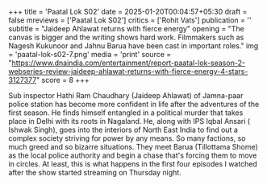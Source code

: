 +++
title = 'Paatal Lok S02'
date = 2025-01-20T00:04:57+05:30
draft = false
mreviews = ['Paatal Lok S02']
critics = ['Rohit Vats']
publication = ''
subtitle = "Jaideep Ahlawat returns with fierce energy"
opening = "The canvas is bigger and the writing shows hard work. Filmmakers such as Nagesh Kukunoor and Jahnu Barua have been cast in important roles."
img = 'paatal-lok-s02-7.png'
media = 'print'
source = "https://www.dnaindia.com/entertainment/report-paatal-lok-season-2-webseries-review-jaideep-ahlawat-returns-with-fierce-energy-4-stars-3127377"
score = 8
+++

Sub inspector Hathi Ram Chaudhary (Jaideep Ahlawat) of Jamna-paar police station has become more confident in life after the adventures of the first season. He finds himself entangled in a political murder that takes place in Delhi with its roots in Nagaland. He, along with IPS Iqbal Ansari ( Ishwak Singh), goes into the interiors of North East India to find out a complex society striving for power by any means. So many factions, so much greed and so bizarre situations. They meet Barua (Tillottama Shome) as the local police authority and begin a chase that's forcing them to move in circles. At least, this is what happens in the first four episodes I watched after the show started streaming on Thursday night.
